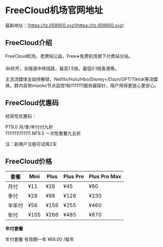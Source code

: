 # FreeCloud机场官网地址

最新地址：[https://tz.059950.xyz](https://tz.059950.xyz)

## FreeCloud介绍

FreeCloud机场，老牌纯公益，Free✈️免费机场旗下付费站分站。

4k秒开，全隧道中转线路，最高1.5倍，最低0.1倍香港等。

主流流媒体全劫持解锁，Netfilx/Hulu/Hbo/Disney+/Dazn/GPT/Tiktok等流媒体。群内自带miaoko节点监控1和1111111服务器探针，用户用得更放心更安心。

## FreeCloud优惠码

经常性优惠码：

PT9.0  月/季/年付付九折   
11111111111111
NF9.5 一次性套餐九五折

注：新用户注册可试用2天

## FreeCloud价格

|套餐|Mini|Plus|Plus Pro|Plus Pro Max|
|----|----|----|----|----|
|月付|¥11|¥28|¥45|¥80|
|季付|¥28|¥88|¥128|¥230|
|半年付|¥56|¥156|¥255|¥460|
|年付|¥105|¥266|¥485|¥870|

**年付套餐**

年付套餐 有效期一年 ¥68.00 /每年
